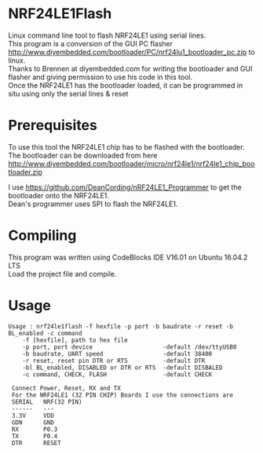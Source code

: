 # NRF24LE1Flash
Linux command line tool to flash NRF24LE1 using serial lines.</br>
This program is a conversion of the GUI PC flasher http://www.diyembedded.com/bootloader/PC/nrf24lu1_bootloader_pc.zip to linux.</br>
Thanks to Brennen at diyembedded.com for writing the bootloader and GUI flasher and giving permission to use his code in this tool.</br>
Once the NRF24LE1 has the bootloader loaded, it can be programmed in situ using only the serial lines & reset</br>

# Prerequisites
To use this tool the NRF24LE1 chip has to be flashed with the bootloader.</br>
The bootloader can be downloaded from here http://www.diyembedded.com/bootloader/micro/nrf24le1/nrf24le1_chip_bootloader.zip</br>

I use https://github.com/DeanCording/nRF24LE1_Programmer to get the bootloader onto the NRF24LE1.</br>
Dean's programmer uses SPI to flash the NRF24LE1.</br>

# Compiling
This program was written using CodeBlocks IDE V16.01 on Ubuntu 16.04.2 LTS</br> 
Load the project file and compile.</br>

# Usage
```
Usage : nrf24le1flash -f hexfile -p port -b baudrate -r reset -b BL_enabled -c command
    -f [hexfile], path to hex file
    -p port, port device                    -default /dev/ttyUSB0
    -b baudrate, UART speed                 -default 38400
    -r reset, reset pin DTR or RTS          -default DTR
    -bl BL_enabled, DISABLED or DTR or RTS  -default DISBALED
    -c command, CHECK, FLASH                -default CHECK
 
 Connect Power, Reset, RX and TX
 For the NRF24LE1 (32 PIN CHIP) Boards I use the connections are
 SERIAL	  NRF(32 PIN)
 ------   ---
 3.3V 	  VDD 
 GDN      GND 
 RX       P0.3 
 TX	      P0.4
 DTR      RESET
```
